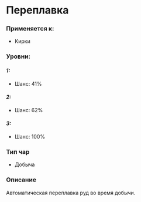 # Переплавка

### Применяется к:

* Кирки

### Уровни:&#x20;

#### _1:_&#x20;

* Шанс: 41%

#### _2:_&#x20;

* Шанс: 62%

#### _3:_

* Шанс: 100%

### Тип чар&#x20;

* Добыча

### Описание

Автоматическая переплавка руд во время добычи.
